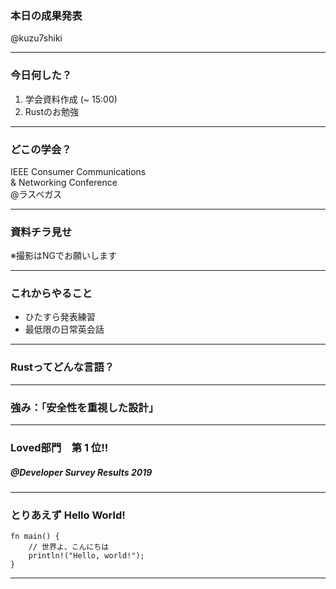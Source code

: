 ### 本日の成果発表
@kuzu7shiki

---

### 今日何した？
1. 学会資料作成 (~ 15:00)
2. Rustのお勉強

---

### どこの学会？
IEEE Consumer Communications  
& Networking Conference  
@ラスベガス

---

### 資料チラ見せ
※撮影はNGでお願いします

---

### これからやること
- ひたすら発表練習
- 最低限の日常英会話

---

### Rustってどんな言語？

---

### 強み：「安全性を重視した設計」

---

### Loved部門　第 __1__ 位!! 

##### @Developer Survey Results 2019
---

### とりあえず Hello World!

```
fn main() {
    // 世界よ、こんにちは
    println!("Hello, world!");
}
```
---


